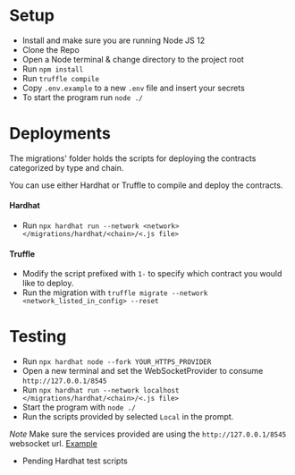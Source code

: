 
# Setup

- Install and make sure you are running Node JS 12
- Clone the Repo
- Open a Node terminal & change directory to the project root
- Run `npm install`
- Run `truffle compile`
- Copy `.env.example` to a new `.env` file and insert your secrets
- To start the program run `node ./`


# Deployments
The migrations' folder holds the scripts for deploying the contracts categorized by type and chain.

You can use either Hardhat or Truffle to compile and deploy the contracts.

#### Hardhat

- Run `npx hardhat run --network <network> </migrations/hardhat/<chain>/<.js file>`

#### Truffle

- Modify the script prefixed with `1-` to specify which contract you would like to deploy.
- Run the migration with `truffle migrate --network <network_listed_in_config> --reset`

# Testing

- Run `npx hardhat node --fork YOUR_HTTPS_PROVIDER`
- Open a new terminal and set the WebSocketProvider to consume `http://127.0.0.1/8545`
- Run `npx hardhat run --network localhost </migrations/hardhat/<chain>/<.js file>`
- Start the program with `node ./`
- Run the scripts provided by selected `Local` in the prompt.

*Note* Make sure the services provided are using the `http://127.0.0.1/8545` websocket url. 
[Example](https://github.com/AfriaDev/DefiTerminal/blob/master/program/utils/monitor/ethereum/prices/kyber/kyberPriceMonitor.js#L43)


- Pending Hardhat test scripts


